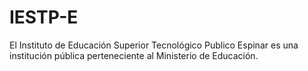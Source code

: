 # IESTP-E
El Instituto de Educación Superior Tecnológico Publico Espinar es una institución pública perteneciente al Ministerio de Educación.
